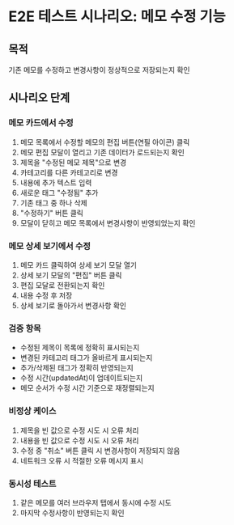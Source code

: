 # E2E 테스트 시나리오: 메모 수정 기능

## 목적

기존 메모를 수정하고 변경사항이 정상적으로 저장되는지 확인

## 시나리오 단계

### 메모 카드에서 수정
1. 메모 목록에서 수정할 메모의 편집 버튼(연필 아이콘) 클릭
2. 메모 편집 모달이 열리고 기존 데이터가 로드되는지 확인
3. 제목을 "수정된 메모 제목"으로 변경
4. 카테고리를 다른 카테고리로 변경
5. 내용에 추가 텍스트 입력
6. 새로운 태그 "수정됨" 추가
7. 기존 태그 중 하나 삭제
8. "수정하기" 버튼 클릭
9. 모달이 닫히고 메모 목록에서 변경사항이 반영되었는지 확인

### 메모 상세 보기에서 수정
1. 메모 카드 클릭하여 상세 보기 모달 열기
2. 상세 보기 모달의 "편집" 버튼 클릭
3. 편집 모달로 전환되는지 확인
4. 내용 수정 후 저장
5. 상세 보기로 돌아가서 변경사항 확인

### 검증 항목
- 수정된 제목이 목록에 정확히 표시되는지
- 변경된 카테고리 태그가 올바르게 표시되는지
- 추가/삭제된 태그가 정확히 반영되는지
- 수정 시간(updatedAt)이 업데이트되는지
- 메모 순서가 수정 시간 기준으로 재정렬되는지

### 비정상 케이스
1. 제목을 빈 값으로 수정 시도 시 오류 처리
2. 내용을 빈 값으로 수정 시도 시 오류 처리
3. 수정 중 "취소" 버튼 클릭 시 변경사항이 저장되지 않음
4. 네트워크 오류 시 적절한 오류 메시지 표시

### 동시성 테스트
1. 같은 메모를 여러 브라우저 탭에서 동시에 수정 시도
2. 마지막 수정사항이 반영되는지 확인